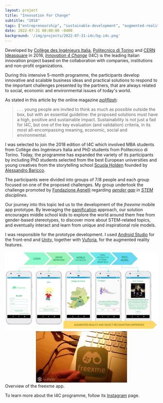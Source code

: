 ```yaml
---
layout: project
title: "Innovation For Change"
subtitle: "2018"
tags: ["entrepreneurship", "sustainable-development", "augmented-reality"]
date: 2022-07-31 00:00:00 -0400
background: '/img/projects/2022-07-31-i4c/bg-i4c.png'
---
```


Developed by [Collège des Ingénieurs Italia](https://cdi.eu/turin/College-in-Italia.html), [Politecnico di Torino](https://www.polito.it/) and [CERN Ideasquare](https://ideasquare.cern/) in 2016, [*Innovation 4 Change*](https://www.innovation4change.eu/) (I4C) is the leading Italian innovation project based on the collaboration with companies, institutions and non-profit organizations.

During this intensive 5-month programme, the participants develop innovative and scalable business ideas and practical solutions to respond to the important challenges presented by the partners, that are always related to social, economic and environmental issues of today's world.

As stated in this article by the online magazine [*poliflash*](https://poliflash.polito.it/en/students_polito/the_new_edition_of_innovation_4_change_starts):
> . . . young people are invited to think as much as possible outside the box, but with an essential guideline: the proposed solutions must have a high, positive and sustainable impact. Sustainability is not just a fad for I4C, but one of the key evaluation (and validation) criteria, in its most all-encompassing meaning, economic, social and environmental.

I was selected to join the 2018 edition of I4C which involved MBA students from Collège des Ingénieurs Italia and PhD students from Politecnico di Torino. Today, the programme has expanded the variety of its participants by including PhD students selected from the best European universities and young creatives from the storytelling school [Scuola Holden](https://scuolaholden.it/) founded by [Alessandro Baricco](https://it.wikipedia.org/wiki/Alessandro_Baricco).

The participants were divided into groups of 7/8 people and each group focused on one of the proposed challenges. My group undertook the challenge promoted by [Fondazione Agnelli](https://www.fondazioneagnelli.it/en/) regarding *[gender gap](https://www.weforum.org/reports/global-gender-gap-report-2022/) in [STEM](https://en.wikipedia.org/wiki/Science,_technology,_engineering,_and_mathematics) disciplines*.

Our journey into this topic led us to the development of the *freexme* mobile app prototype. By leveraging the [gamification](https://en.wikipedia.org/wiki/Gamification) approach, our solution encourages middle school kids to explore the world around them free from gender-based stereotypes, to discover more about STEM-related topics, and eventually interact and learn from unique and inspirational role models.

I was responsible for the prototype development. I used [Android Studio](https://developer.android.com/studio) for the front-end and [Unity](https://unity.com/), together with [Vuforia](https://developer.vuforia.com/), for the augmented reality features.

<img src="/img/projects/2022-07-31-i4c/freexme.png" width="710"/>
<center><img src="/img/projects/2022-07-31-i4c/ar.gif" width="300"/></center>
<span class="caption text-muted">Overview of the freexme app.</span>

To learn more about the I4C programme, follow its [Instagram](https://www.instagram.com/innovation4change_i4c/) page.

